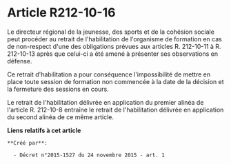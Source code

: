 # Article R212-10-16

Le directeur régional de la jeunesse, des sports et de la cohésion sociale peut procéder au retrait de l'habilitation de
l'organisme de formation en cas de non-respect d'une des obligations prévues aux articles R. 212-10-11 à R. 212-10-13 après
que celui-ci a été amené à présenter ses observations en défense. 

Ce retrait d'habilitation a pour conséquence l'impossibilité de mettre en place toute session de formation non commencée à la
date de la décision et la fermeture des sessions en cours. 

Le retrait de l'habilitation délivrée en application du premier alinéa de l'article R. 212-10-8 entraîne le retrait de
l'habilitation délivrée en application du second alinéa de ce même article.

**Liens relatifs à cet article**

	**Créé par**:

	  - Décret n°2015-1527 du 24 novembre 2015 - art. 1
